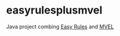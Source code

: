 # easyrulesplusmvel

Java project combing [Easy Rules](http://www.easyrules.org/) and [MVEL](http://mvel.codehaus.org/)
